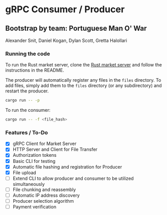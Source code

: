 # gRPC Consumer / Producer
## Bootstrap by team: Portuguese Man O' War
Alexander Snit, Daniel Kogan, Dylan Scott, Gretta Halollari

### Running the code

To run the Rust market server, clone the [Rust market server](https://github.com/sbu-416-24sp/orcanet-market-rust) and follow the instructions in the README.

The producer will automatically register any files in the `files` directory. To add files, simply add them to the `files` directory (or any subdirectory) and restart the producer.
```bash
cargo run -- -p  
```

To run the consumer:
```bash
cargo run -- -f <file_hash>
```

### Features / To-Do
- [x] gRPC Client for Market Server
- [x] HTTP Server and Client for File Transfer
- [x] Authorization tokens
- [x] Basic CLI for testing
- [x] Automatic file hashing and registration for Producer
- [x] File upload
- [ ] Extend CLI to allow producer and consumer to be utilized simultaneously
- [ ] File chunking and reassembly
- [ ] Automatic IP address discovery
- [ ] Producer selection algorithm
- [ ] Payment verification
